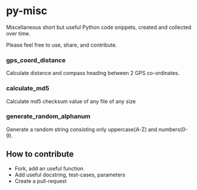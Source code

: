 # py-misc

Miscellaneous short but useful Python code snippets, created and collected over time. 

Please feel free to use, share, and contribute.


### gps_coord_distance
Calculate distance and compass heading between 2 GPS co-ordinates.

### calculate_md5
Calculate md5 checksum value of any file of any size

### generate_random_alphanum
Generate a random string consisting only uppercase(A-Z) and numbers(0-9).



## How to contribute
* Fork, add an useful function
* Add useful docstring, test-cases, parameters
* Create a pull-request
